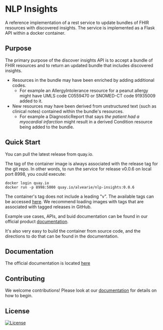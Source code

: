 # NLP Insights
A reference implementation of a rest service to update bundles of FHIR resources with discovered insights.
The service is implemented as a Flask API within a docker container.

## Purpose
The primary purpose of the discover insights API is to accept a bundle of FHIR resources and to return an updated bundle that includes discovered insights.
* Resources in the bundle may have been enriched by adding additional codes. 
  - For example an AllergyIntolerance resource for a peanut allergy might have UMLS code C0559470 or SNOMED-CT code 91935009 added to it.
* New resources may have been derived from unstructured text (such as clinical notes) contained within the bundle's resources. 
  - For example a DiagnosticReport that says *the patient had a myocardial infarction* might result in a derived Condition resource being added to the bundle.

## Quick Start
You can pull the latest release from quay.io. 

The tag of the container image is always associated with the release tag for the git repo.
In other words, to run the service for release v0.0.6 on local port 8998, you could execute:

```
docker login quay.io
docker run -p 8998:5000 quay.io/alvearie/nlp-insights:0.0.6
```

The container's tag does not include a leading "v". The available tags can be accessed [here](https://quay.io/repository/alvearie/nlp-insights?tab=tags). We recommend loading images with tags that are associated with tagged releases in GitHub.

Example use cases, APIs, and buid documentation can be found in our official product [documentation](#documentation).

It's also very easy to build the container from source code, and the directions to do that can be found in the documentation.

## Documentation
The official documentation is located [here](https://ntl-ibm.github.io/nlp-insights/)

## Contributing
We welcome contributions! Please look at our [documentation](#documentation) for details on how to begin.


## License
[![License](https://img.shields.io/badge/License-Apache%202.0-blue.svg)](https://opensource.org/licenses/Apache-2.0) 
